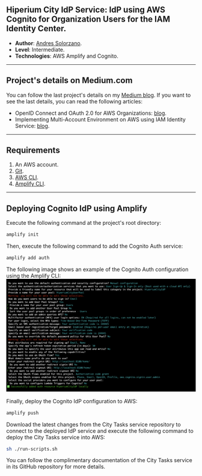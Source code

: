 ## Hiperium City IdP Service: IdP using AWS Cognito for Organization Users for the IAM Identity Center.

* **Author**: [Andres Solorzano](https://www.linkedin.com/in/aosolorzano/).
* **Level**: Intermediate.
* **Technologies**: AWS Amplify and Cognito.

---

## Project's details on Medium.com
You can follow the last project's details on my [Medium blog](https://aosolorzano.medium.com). If you want to see the last details, you can read the following articles:
* OpenID Connect and OAuth 2.0 for AWS Organizations: [blog](https://aosolorzano.medium.com/implementing-sso-with-amazon-cognito-as-an-identity-provider-idp-38d8e1d4c98d).
* Implementing Multi-Account Environment on AWS using IAM Identity Service: [blog](https://aosolorzano.medium.com/implementing-a-multi-account-environment-with-aws-organizations-and-the-iam-identity-center-d1cdb40bdf4d).

---

## Requirements
1. An AWS account.
2. [Git](https://git-scm.com/downloads).
3. [AWS CLI](https://docs.aws.amazon.com/cli/latest/userguide/getting-started-install.html).
4. [Amplify CLI](https://docs.amplify.aws/cli/start/install).

---

## Deploying Cognito IdP using Amplify
Execute the following command at the project's root directory:
```bash
amplify init
```
Then, execute the following command to add the Cognito Auth service:
```bash
amplify add auth
```
The following image shows an example of the Cognito Auth configuration using the Amplify CLI:
![](utils/images/amplify-cognito-config.png)

Finally, deploy the Cognito IdP configuration to AWS:
```bash
amplify push
```

Download the latest changes from the City Tasks service repository to connect to the deployed IdP service
and execute the following command to deploy the City Tasks service into AWS:
```bash
sh ./run-scripts.sh
```

You can follow the complimentary documentation of the City Tasks service in its GitHub repository for more details.
